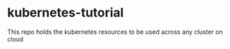 # kubernetes-tutorial
This repo holds the kubernetes resources to be used across any cluster on cloud
